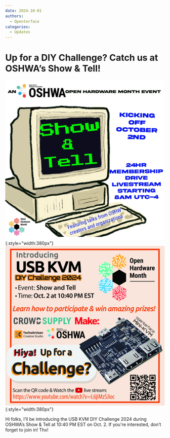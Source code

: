 ```yaml
---
date: 2024-10-01
authors:
  - Openterface
categories:
  - Updates
---
```


# Up for a DIY Challenge? Catch us at OSHWA’s Show & Tell!

![poster-1](pic/241001-1.jpeg){:style="width:380px"}
![poster-2](pic/241001-2.jpg){:style="width:380px"}

Hi folks, I’ll be introducing the USB KVM DIY Challenge 2024 during OSHWA’s Show & Tell at 10:40 PM EST on Oct. 2. If you're interested, don’t forget to join in! Thx!
